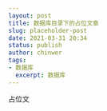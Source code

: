 ```yaml
---
layout: post
title: 数据库目录下的占位文章
slug: placeholder-post
date: 2021-03-31 20:34
status: publish
author: chinwer
tags:
- 数据库
  excerpt: 数据库
---
```


占位文